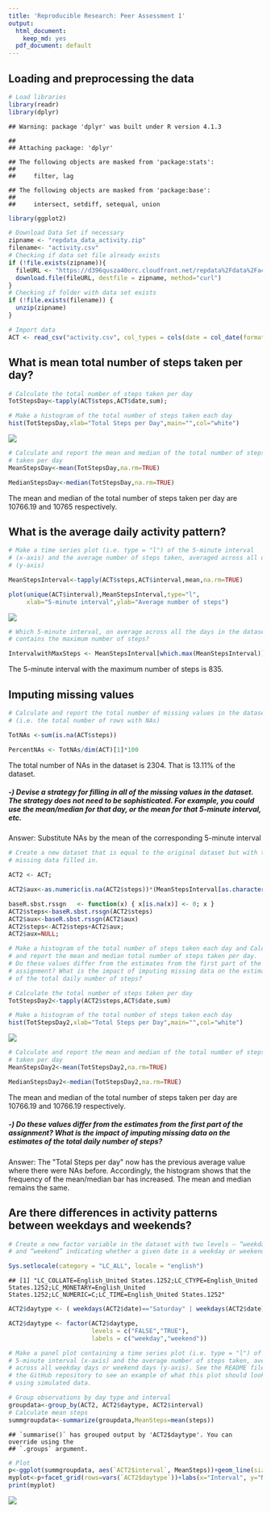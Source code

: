 ```yaml
---
title: 'Reproducible Research: Peer Assessment 1'
output:
  html_document:
    keep_md: yes
  pdf_document: default
---
```



## Loading and preprocessing the data


```r
# Load libraries
library(readr)
library(dplyr)
```

```
## Warning: package 'dplyr' was built under R version 4.1.3
```

```
## 
## Attaching package: 'dplyr'
```

```
## The following objects are masked from 'package:stats':
## 
##     filter, lag
```

```
## The following objects are masked from 'package:base':
## 
##     intersect, setdiff, setequal, union
```

```r
library(ggplot2)

# Download Data Set if necessary
zipname <- "repdata_data_activity.zip"
filename<- "activity.csv"
# Checking if data set file already exists
if (!file.exists(zipname)){
  fileURL <- "https://d396qusza40orc.cloudfront.net/repdata%2Fdata%2Factivity.zip"
  download.file(fileURL, destfile = zipname, method="curl")
}
# Checking if folder with data set exists
if (!file.exists(filename)) { 
  unzip(zipname) 
}
```


```r
# Import data
ACT <- read_csv("activity.csv", col_types = cols(date = col_date(format = "%Y-%m-%d")))
```


## What is mean total number of steps taken per day?


```r
# Calculate the total number of steps taken per day
TotStepsDay<-tapply(ACT$steps,ACT$date,sum);

# Make a histogram of the total number of steps taken each day
hist(TotStepsDay,xlab="Total Steps per Day",main="",col="white")
```

![](PA1_template_files/figure-html/unnamed-chunk-3-1.png)<!-- -->

```r
# Calculate and report the mean and median of the total number of steps 
# taken per day
MeanStepsDay<-mean(TotStepsDay,na.rm=TRUE)

MedianStepsDay<-median(TotStepsDay,na.rm=TRUE)
```

The mean and median of the total number of steps taken per day are 10766.19 and 10765 respectively.

## What is the average daily activity pattern?


```r
# Make a time series plot (i.e. type = "l") of the 5-minute interval 
# (x-axis) and the average number of steps taken, averaged across all days 
# (y-axis)

MeanStepsInterval<-tapply(ACT$steps,ACT$interval,mean,na.rm=TRUE)

plot(unique(ACT$interval),MeanStepsInterval,type="l",
     xlab="5-minute interval",ylab="Average number of steps")
```

![](PA1_template_files/figure-html/unnamed-chunk-4-1.png)<!-- -->

```r
# Which 5-minute interval, on average across all the days in the dataset, 
# contains the maximum number of steps?

IntervalwithMaxSteps <- MeanStepsInterval[which.max(MeanStepsInterval)]
```

The 5-minute interval with the maximum number of steps is 835.


## Imputing missing values


```r
# Calculate and report the total number of missing values in the dataset 
# (i.e. the total number of rows with NAs)

TotNAs <-sum(is.na(ACT$steps))

PercentNAs <- TotNAs/dim(ACT)[1]*100
```

The total number of NAs in the dataset is 2304. That is 13.11% of the dataset.


##### -) Devise a strategy for filling in all of the missing values in the dataset. The strategy does not need to be sophisticated. For example, you could use the mean/median for that day, or the mean for that 5-minute interval, etc.

Answer: Substitute NAs by the mean of the corresponding 5-minute interval


```r
# Create a new dataset that is equal to the original dataset but with the 
# missing data filled in.

ACT2 <- ACT;

ACT2$aux<-as.numeric(is.na(ACT2$steps))*(MeanStepsInterval[as.character(ACT2$interval)]);

baseR.sbst.rssgn   <- function(x) { x[is.na(x)] <- 0; x }
ACT2$steps<-baseR.sbst.rssgn(ACT2$steps)
ACT2$aux<-baseR.sbst.rssgn(ACT2$aux)
ACT2$steps<-ACT2$steps+ACT2$aux;
ACT2$aux=NULL;

# Make a histogram of the total number of steps taken each day and Calculate
# and report the mean and median total number of steps taken per day. 
# Do these values differ from the estimates from the first part of the 
# assignment? What is the impact of imputing missing data on the estimates 
# of the total daily number of steps?

# Calculate the total number of steps taken per day
TotStepsDay2<-tapply(ACT2$steps,ACT$date,sum)

# Make a histogram of the total number of steps taken each day
hist(TotStepsDay2,xlab="Total Steps per Day",main="",col="white")
```

![](PA1_template_files/figure-html/unnamed-chunk-6-1.png)<!-- -->

```r
# Calculate and report the mean and median of the total number of steps 
# taken per day
MeanStepsDay2<-mean(TotStepsDay2,na.rm=TRUE)

MedianStepsDay2<-median(TotStepsDay2,na.rm=TRUE)
```

The mean and median of the total number of steps taken per day are 10766.19 and 10766.19 respectively.

##### -) Do these values differ from the estimates from the first part of the assignment? What is the impact of imputing missing data on the estimates of the total daily number of steps?

Answer: The "Total Steps per day" now has the previous average value where there were NAs before. Accordingly, the histogram shows that the frequency of the mean/median bar has increased. The mean and median remains the same.

## Are there differences in activity patterns between weekdays and weekends?


```r
# Create a new factor variable in the dataset with two levels – “weekday” 
# and “weekend” indicating whether a given date is a weekday or weekend day.

Sys.setlocale(category = "LC_ALL", locale = "english")
```

```
## [1] "LC_COLLATE=English_United States.1252;LC_CTYPE=English_United States.1252;LC_MONETARY=English_United States.1252;LC_NUMERIC=C;LC_TIME=English_United States.1252"
```

```r
ACT2$daytype <- ( weekdays(ACT2$date)=="Saturday" | weekdays(ACT2$date)=="Sunday" )

ACT2$daytype <- factor(ACT2$daytype,
                       levels = c("FALSE","TRUE"),
                       labels = c("weekday","weekend"))

# Make a panel plot containing a time series plot (i.e. type = "l") of the 
# 5-minute interval (x-axis) and the average number of steps taken, averaged
# across all weekday days or weekend days (y-axis). See the README file in 
# the GitHub repository to see an example of what this plot should look like
# using simulated data.

# Group observations by day type and interval
groupdata<-group_by(ACT2, ACT2$daytype, ACT2$interval)
# Calculate mean steps
summgroupdata<-summarize(groupdata,MeanSteps=mean(steps))
```

```
## `summarise()` has grouped output by 'ACT2$daytype'. You can override using the
## `.groups` argument.
```

```r
# Plot
p<-ggplot(summgroupdata, aes(`ACT2$interval`, MeanSteps))+geom_line(size=.5)
myplot<-p+facet_grid(rows=vars(`ACT2$daytype`))+labs(x="Interval", y="Number of steps")
print(myplot)
```

![](PA1_template_files/figure-html/unnamed-chunk-7-1.png)<!-- -->
